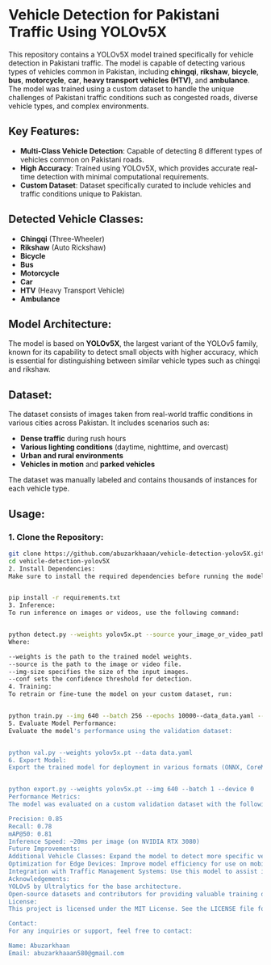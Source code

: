 
# Vehicle Detection for Pakistani Traffic Using YOLOv5X

This repository contains a YOLOv5X model trained specifically for vehicle detection in Pakistani traffic. The model is capable of detecting various types of vehicles common in Pakistan, including **chingqi**, **rikshaw**, **bicycle**, **bus**, **motorcycle**, **car**, **heavy transport vehicles (HTV)**, and **ambulance**. The model was trained using a custom dataset to handle the unique challenges of Pakistani traffic conditions such as congested roads, diverse vehicle types, and complex environments.

## Key Features:
- **Multi-Class Vehicle Detection**: Capable of detecting 8 different types of vehicles common on Pakistani roads.
- **High Accuracy**: Trained using YOLOv5X, which provides accurate real-time detection with minimal computational requirements.
- **Custom Dataset**: Dataset specifically curated to include vehicles and traffic conditions unique to Pakistan.

## Detected Vehicle Classes:
- **Chingqi** (Three-Wheeler)
- **Rikshaw** (Auto Rickshaw)
- **Bicycle**
- **Bus**
- **Motorcycle**
- **Car**
- **HTV** (Heavy Transport Vehicle)
- **Ambulance**

## Model Architecture:
The model is based on **YOLOv5X**, the largest variant of the YOLOv5 family, known for its capability to detect small objects with higher accuracy, which is essential for distinguishing between similar vehicle types such as chingqi and rikshaw.

## Dataset:
The dataset consists of images taken from real-world traffic conditions in various cities across Pakistan. It includes scenarios such as:
- **Dense traffic** during rush hours
- **Various lighting conditions** (daytime, nighttime, and overcast)
- **Urban and rural environments** 
- **Vehicles in motion** and **parked vehicles**

The dataset was manually labeled and contains thousands of instances for each vehicle type.

## Usage:

### 1. Clone the Repository:
```bash
git clone https://github.com/abuzarkhaaan/vehicle-detection-yolov5X.git
cd vehicle-detection-yolov5X
2. Install Dependencies:
Make sure to install the required dependencies before running the model:


pip install -r requirements.txt
3. Inference:
To run inference on images or videos, use the following command:


python detect.py --weights yolov5x.pt --source your_image_or_video_path --img-size 640 --conf 0.5
Where:

--weights is the path to the trained model weights.
--source is the path to the image or video file.
--img-size specifies the size of the input images.
--conf sets the confidence threshold for detection.
4. Training:
To retrain or fine-tune the model on your custom dataset, run:


python train.py --img 640 --batch 256 --epochs 10000--data_data.yaml --weights yolov5x.pt
5. Evaluate Model Performance:
Evaluate the model's performance using the validation dataset:


python val.py --weights yolov5x.pt --data data.yaml
6. Export Model:
Export the trained model for deployment in various formats (ONNX, CoreML, TensorRT, etc.):


python export.py --weights yolov5x.pt --img 640 --batch 1 --device 0
Performance Metrics:
The model was evaluated on a custom validation dataset with the following results:

Precision: 0.85
Recall: 0.78
mAP@50: 0.81
Inference Speed: ~20ms per image (on NVIDIA RTX 3080)
Future Improvements:
Additional Vehicle Classes: Expand the model to detect more specific vehicle types such as tractors, vans, and luxury cars.
Optimization for Edge Devices: Improve model efficiency for use on mobile and embedded devices for real-time traffic monitoring.
Integration with Traffic Management Systems: Use this model to assist in automated traffic management and law enforcement.
Acknowledgements:
YOLOv5 by Ultralytics for the base architecture.
Open-source datasets and contributors for providing valuable training data.
License:
This project is licensed under the MIT License. See the LICENSE file for details.

Contact:
For any inquiries or support, feel free to contact:

Name: Abuzarkhaan
Email: abuzarkhaaan580@gmail.com

